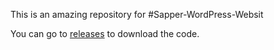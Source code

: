 This is an amazing repository for  #Sapper-WordPress-Websit

You can go to [releases](https://github.com/ajay6266/create-sapper-wpsite/releases) to download the code.

